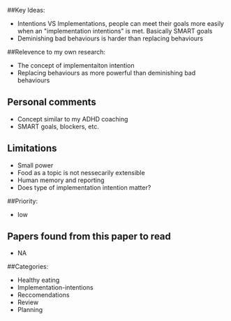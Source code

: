 ##Key Ideas: 
- Intentions VS Implementations, people can meet their goals more easily when an "implementation intentions" is met. Basically SMART goals
- Deminishing bad behaviours is harder than replacing behaviours 

##Relevence to my own research: 
- The concept of implementaiton intention 
- Replacing behaviours as more powerful than deminishing bad behaviours

## Personal comments 
- Concept similar to my ADHD coaching
- SMART goals, blockers, etc. 

## Limitations
- Small power
- Food as a topic is not nessecarily extensible 
- Human memory and reporting 
- Does type of implementation intention matter?

##Priority:
- low 

## Papers found from this paper to read 
- NA

##Categories: 
- Healthy eating
- Implementation-intentions 
- Reccomendations 
- Review 
- Planning
